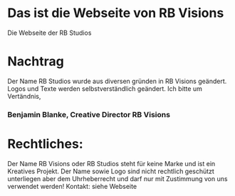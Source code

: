 # Das ist die Webseite von RB Visions
Die Webseite der RB Studios


# Nachtrag
Der Name RB Studios wurde aus diversen gründen in RB Visions geändert.
Logos und Texte werden selbstverständlich geändert.
Ich bitte um Vertändnis,
### Benjamin Blanke, Creative Director RB Visions




# Rechtliches:
Der Name RB Visions oder RB Studios steht für keine Marke und ist ein Kreatives Projekt.
Der Name sowie Logo sind nicht rechtlich geschützt unterliegen aber dem Uhrheberrecht und darf nur mit Zustimmung von uns verwendet werden!
Kontakt: siehe Webseite
